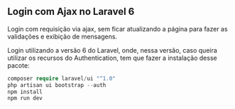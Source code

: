 ## Login com Ajax no Laravel 6

Login com requisição via ajax, sem ficar atualizando a página para fazer as validações e exibição de mensagens.

Login utilizando a versão 6 do Laravel, onde, nessa versão, caso queira utilizar os recursos do Authentication, tem que fazer a instalação desse pacote:

```php
composer require laravel/ui "^1.0"  
php artisan ui bootstrap --auth  
npm install  
npm run dev
``` 





